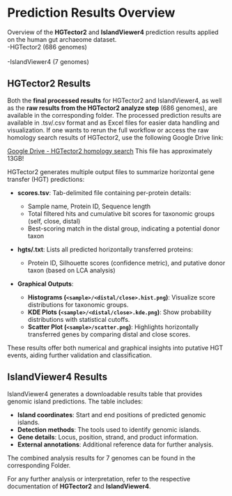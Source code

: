 # Prediction Results Overview

Overview of the **HGTector2** and **IslandViewer4** prediction results applied on the human gut archaeome dataset. 
<br>
-HGTector2 (686 genomes)
<br> <br>
-IslandViewer4 (7 genomes)

## HGTector2 Results
Both the **final processed results** for HGTector2 and IslandViewer4, as well as the **raw results from the HGTector2 analyze step** (686 genomes), are available in the corresponding folder. The processed prediction results are available in .tsv/.csv format and as Excel files for easier data handling and visualization. If one wants to rerun the full workflow or access the raw homology search results of HGTector2, use the following Google Drive link:

[Google Drive - HGTector2 homology search](https://drive.google.com/drive/folders/1lK4vnQcEtd2CXB5jZRgTd8OBsiibe5au?usp=sharing) 
This file has approximately 13GB!

HGTector2 generates multiple output files to summarize horizontal gene transfer (HGT) predictions:

- **scores.tsv**: Tab-delimited file containing per-protein details:
  - Sample name, Protein ID, Sequence length
  - Total filtered hits and cumulative bit scores for taxonomic groups (self, close, distal)
  - Best-scoring match in the distal group, indicating a potential donor taxon

- **hgts/<sample>.txt**: Lists all predicted horizontally transferred proteins:
  - Protein ID, Silhouette scores (confidence metric), and putative donor taxon (based on LCA analysis)

- **Graphical Outputs**:
  - **Histograms (`<sample>/<distal/close>.hist.png`)**: Visualize score distributions for taxonomic groups.
  - **KDE Plots (`<sample>/<distal/close>.kde.png`)**: Show probability distributions with statistical cutoffs.
  - **Scatter Plot (`<sample>/scatter.png`)**: Highlights horizontally transferred genes by comparing distal and close scores.

These results offer both numerical and graphical insights into putative HGT events, aiding further validation and classification.

## IslandViewer4 Results
IslandViewer4 generates a downloadable results table that provides genomic island predictions. The table includes:
- **Island coordinates**: Start and end positions of predicted genomic islands.
- **Detection methods**: The tools used to identify genomic islands.
- **Gene details**: Locus, position, strand, and product information.
- **External annotations**: Additional reference data for further analysis.

The combined analysis results for 7 genomes can be found in the corresponding Folder.

For any further analysis or interpretation, refer to the respective documentation of **HGTector2** and **IslandViewer4**.

